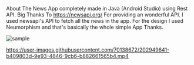 About
The News App completely made in Java (Android Studio) using Rest API. Big Thanks To https://newsapi.org/ For providing an wonderful API. I used newsapi's API to fetch all the news in the app. For the design I used Neumorphism and that's basically the whole simple App Thanks.

![sample](https://user-images.githubusercontent.com/70138672/202949630-07618b4a-5d3b-4380-8ad1-43f2b25e0840.gif)



https://user-images.githubusercontent.com/70138672/202949641-b409803d-9e93-4846-9cb6-b882661565b4.mp4


